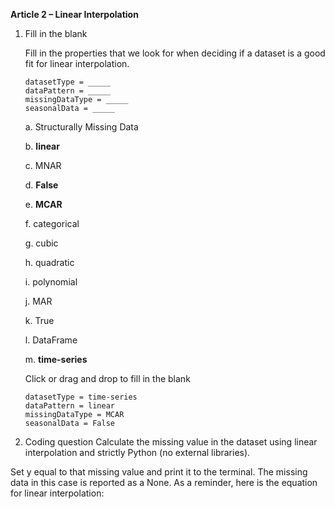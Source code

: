 **Article 2 – Linear Interpolation**

1.  Fill in the blank

    Fill in the properties that we look for when deciding if a dataset is a good fit for linear interpolation.

        datasetType = _____
        dataPattern = _____
        missingDataType = _____
        seasonalData = _____

    a.  Structurally Missing Data
    
    b.  **linear**
    
    c.  MNAR
    
    d.  **False**
    
    e.  **MCAR**
    
    f.  categorical
    
    g.  cubic
    
    h.  quadratic
    
    i.  polynomial
    
    j.  MAR
    
    k.  True
    
    l.  DataFrame
    
    m.  **time-series**
  
    Click or drag and drop to fill in the blank

        datasetType = time-series
        dataPattern = linear
        missingDataType = MCAR
        seasonalData = False

2. Coding question
Calculate the missing value in the dataset using linear interpolation and strictly Python (no external libraries).

Set y equal to that missing value and print it to the terminal. The missing data in this case is reported as a None.
As a reminder, here is the equation for linear interpolation:



